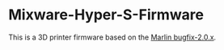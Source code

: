 # Mixware-Hyper-S-Firmware

This is a 3D printer firmware based on the [Marlin bugfix-2.0.x](https://github.com/MarlinFirmware/Marlin/tree/bugfix-2.0.x).
